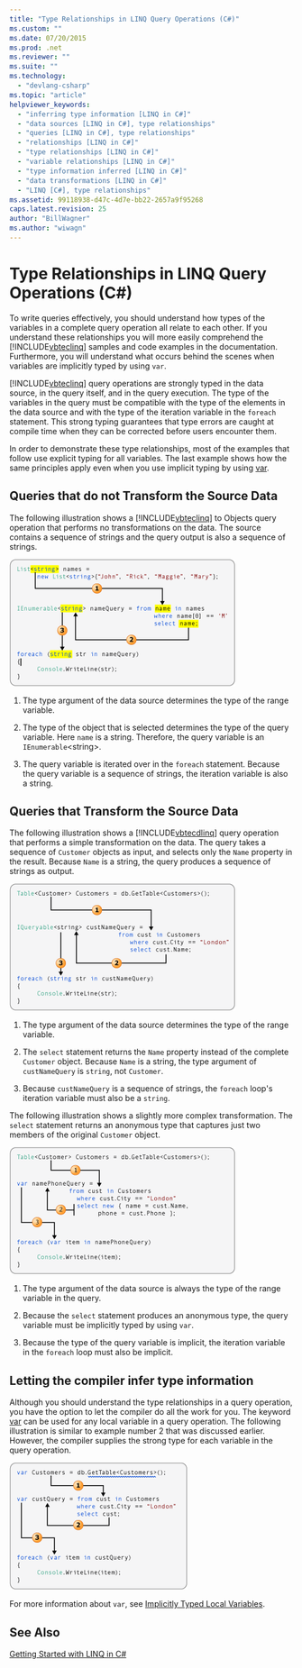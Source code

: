 ```yaml
---
title: "Type Relationships in LINQ Query Operations (C#)"
ms.custom: ""
ms.date: 07/20/2015
ms.prod: .net
ms.reviewer: ""
ms.suite: ""
ms.technology: 
  - "devlang-csharp"
ms.topic: "article"
helpviewer_keywords: 
  - "inferring type information [LINQ in C#]"
  - "data sources [LINQ in C#], type relationships"
  - "queries [LINQ in C#], type relationships"
  - "relationships [LINQ in C#]"
  - "type relationships [LINQ in C#]"
  - "variable relationships [LINQ in C#]"
  - "type information inferred [LINQ in C#]"
  - "data transformations [LINQ in C#]"
  - "LINQ [C#], type relationships"
ms.assetid: 99118938-d47c-4d7e-bb22-2657a9f95268
caps.latest.revision: 25
author: "BillWagner"
ms.author: "wiwagn"
---
```

# Type Relationships in LINQ Query Operations (C#)
To write queries effectively, you should understand how types of the variables in a complete query operation all relate to each other. If you understand these relationships you will more easily comprehend the [!INCLUDE[vbteclinq](~/includes/vbteclinq-md.md)] samples and code examples in the documentation. Furthermore, you will understand what occurs behind the scenes when variables are implicitly typed by using `var`.  
  
 [!INCLUDE[vbteclinq](~/includes/vbteclinq-md.md)] query operations are strongly typed in the data source, in the query itself, and in the query execution. The type of the variables in the query must be compatible with the type of the elements in the data source and with the type of the iteration variable in the `foreach` statement. This strong typing guarantees that type errors are caught at compile time when they can be corrected before users encounter them.  
  
 In order to demonstrate these type relationships, most of the examples that follow use explicit typing for all variables. The last example shows how the same principles apply even when you use implicit typing by using [var](../../../../csharp/language-reference/keywords/var.md).  
  
## Queries that do not Transform the Source Data  
 The following illustration shows a [!INCLUDE[vbteclinq](~/includes/vbteclinq-md.md)] to Objects query operation that performs no transformations on the data. The source contains a sequence of strings and the query output is also a sequence of strings.  
  
 ![Relation of data types in a LINQ query](../../../../csharp/programming-guide/concepts/linq/media/linq_flow1.png "LINQ_flow1")  
  
1.  The type argument of the data source determines the type of the range variable.  
  
2.  The type of the object that is selected determines the type of the query variable. Here `name` is a string. Therefore, the query variable is an `IEnumerable`\<string>.  
  
3.  The query variable is iterated over in the `foreach` statement. Because the query variable is a sequence of strings, the iteration variable is also a string.  
  
## Queries that Transform the Source Data  
 The following illustration shows a [!INCLUDE[vbtecdlinq](~/includes/vbtecdlinq-md.md)] query operation that performs a simple transformation on the data. The query takes a sequence of `Customer` objects as input, and selects only the `Name` property in the result. Because `Name` is a string, the query produces a sequence of strings as output.  
  
 ![A query that transforms the data type](../../../../csharp/programming-guide/concepts/linq/media/linq_flow2.png "LINQ_flow2")  
  
1.  The type argument of the data source determines the type of the range variable.  
  
2.  The `select` statement returns the `Name` property instead of the complete `Customer` object. Because `Name` is a string, the type argument of `custNameQuery` is `string`, not `Customer`.  
  
3.  Because `custNameQuery` is a sequence of strings, the `foreach` loop's iteration variable must also be a `string`.  
  
 The following illustration shows a slightly more complex transformation. The `select` statement returns an anonymous type that captures just two members of the original `Customer` object.  
  
 ![A query that transforms the data type](../../../../csharp/programming-guide/concepts/linq/media/linq_flow3.png "LINQ_flow3")  
  
1.  The type argument of the data source is always the type of the range variable in the query.  
  
2.  Because the `select` statement produces an anonymous type, the query variable must be implicitly typed by using `var`.  
  
3.  Because the type of the query variable is implicit, the iteration variable in the `foreach` loop must also be implicit.  
  
## Letting the compiler infer type information  
 Although you should understand the type relationships in a query operation, you have the option to let the compiler do all the work for you. The keyword [var](../../../../csharp/language-reference/keywords/var.md) can be used for any local variable in a query operation. The following illustration is similar to example number 2 that was discussed earlier. However, the compiler supplies the strong type for each variable in the query operation.  
  
 ![Type flow with implicit typing](../../../../csharp/programming-guide/concepts/linq/media/linq_flow4.png "LINQ_flow4")  
  
 For more information about `var`, see [Implicitly Typed Local Variables](../../../../csharp/programming-guide/classes-and-structs/implicitly-typed-local-variables.md).  
  
## See Also  
 [Getting Started with LINQ in C#](../../../../csharp/programming-guide/concepts/linq/getting-started-with-linq.md)
